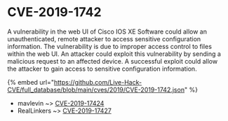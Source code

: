 # CVE-2019-1742

A vulnerability in the web UI of Cisco IOS XE Software could allow an unauthenticated, remote attacker to access sensitive configuration information. The vulnerability is due to improper access control to files within the web UI. An attacker could exploit this vulnerability by sending a malicious request to an affected device. A successful exploit could allow the attacker to gain access to sensitive configuration information.

{% embed url="https://github.com/Live-Hack-CVE/full_database/blob/main/cves/2019/CVE-2019-1742.json" %}


* mavlevin ~> [CVE-2019-17424](https://www.alice-snow.ru/2019/database/cve-2019-1742/cve-2019-17424-mavlevin)
* RealLinkers ~> [CVE-2019-17427](https://www.alice-snow.ru/2019/database/cve-2019-1742/cve-2019-17427-reallinkers)